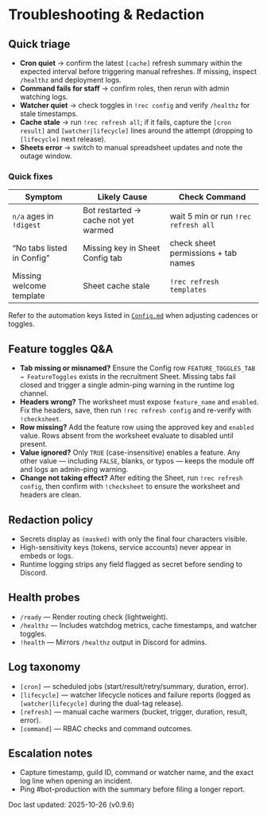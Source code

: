 # Troubleshooting & Redaction

## Quick triage
- **Cron quiet** → confirm the latest `[cache]` refresh summary within the expected interval before
  triggering manual refreshes. If missing, inspect `/healthz` and deployment logs.
- **Command fails for staff** → confirm roles, then rerun with admin watching logs.
- **Watcher quiet** → check toggles in `!rec config` and verify `/healthz` for stale
  timestamps.
- **Cache stale** → run `!rec refresh all`; if it fails, capture the `[cron result]` and
  `[watcher|lifecycle]` lines around the attempt (dropping to `[lifecycle]` next release).
- **Sheets error** → switch to manual spreadsheet updates and note the outage window.

### Quick fixes
| Symptom | Likely Cause | Check Command |
| --- | --- | --- |
| `n/a` ages in `!digest` | Bot restarted → cache not yet warmed | wait 5 min or run `!rec refresh all` |
| “No tabs listed in Config” | Missing key in Sheet Config tab | check sheet permissions + tab names |
| Missing welcome template | Sheet cache stale | `!rec refresh templates` |

Refer to the automation keys listed in [`Config.md`](Config.md#automation-listeners--cron-jobs)
when adjusting cadences or toggles.

## Feature toggles Q&A
- **Tab missing or misnamed?** Ensure the Config row `FEATURE_TOGGLES_TAB → FeatureToggles`
  exists in the recruitment Sheet. Missing tabs fail closed and trigger a single
  admin-ping warning in the runtime log channel.
- **Headers wrong?** The worksheet must expose `feature_name` and `enabled`. Fix the
  headers, save, then run `!rec refresh config` and re-verify with `!checksheet`.
- **Row missing?** Add the feature row using the approved key and `enabled` value. Rows
  absent from the worksheet evaluate to disabled until present.
- **Value ignored?** Only `TRUE` (case-insensitive) enables a feature. Any other value —
  including `FALSE`, blanks, or typos — keeps the module off and logs an admin-ping
  warning.
- **Change not taking effect?** After editing the Sheet, run `!rec refresh config`, then
  confirm with `!checksheet` to ensure the worksheet and headers are clean.

## Redaction policy
- Secrets display as `(masked)` with only the final four characters visible.
- High-sensitivity keys (tokens, service accounts) never appear in embeds or logs.
- Runtime logging strips any field flagged as secret before sending to Discord.

## Health probes
- `/ready` — Render routing check (lightweight).
- `/healthz` — Includes watchdog metrics, cache timestamps, and watcher toggles.
- `!health` — Mirrors `/healthz` output in Discord for admins.

## Log taxonomy
- `[cron]` — scheduled jobs (start/result/retry/summary, duration, error).
- `[lifecycle]` — watcher lifecycle notices and failure reports (logged as
  `[watcher|lifecycle]` during the dual-tag release).
- `[refresh]` — manual cache warmers (bucket, trigger, duration, result, error).
- `[command]` — RBAC checks and command outcomes.

## Escalation notes
- Capture timestamp, guild ID, command or watcher name, and the exact log line when
  opening an incident.
- Ping #bot-production with the summary before filing a longer report.

Doc last updated: 2025-10-26 (v0.9.6)
